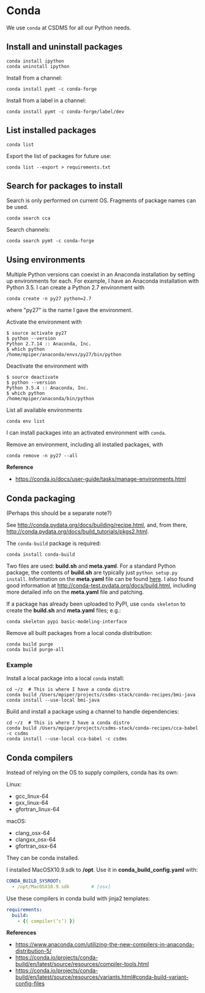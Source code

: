 # Conda

We use `conda` at CSDMS for all our Python needs.

## Install and uninstall packages

    conda install ipython
    conda uninstall ipython

Install from a channel:

    conda install pymt -c conda-forge

Install from a label in a channel:

    conda install pymt -c conda-forge/label/dev

## List installed packages

    conda list

Export the list of packages for future use:

    conda list --export > requirements.txt


## Search for packages to install

Search is only performed on current OS.
Fragments of package names can be used.

    conda search cca

Search channels:

    conda search pymt -c conda-forge

## Using environments

Multiple Python versions can coexist in an Anaconda installation
by setting up environments for each.
For example,
I have an Anaconda installation with Python 3.5.
I can create a Python 2.7 environment with

    conda create -n py27 python=2.7

where "py27" is the name I gave the environment.

Activate the environment with

    $ source activate py27
	$ python --version
	Python 2.7.14 :: Anaconda, Inc.
    $ which python
	/home/mpiper/anaconda/envs/py27/bin/python

Deactivate the environment with

    $ source deactivate
	$ python --version
	Python 3.5.4 :: Anaconda, Inc.
    $ which python
	/home/mpiper/anaconda/bin/python

List all available environments

    conda env list

I can install packages into an activated environment with `conda`.

Remove an environment, including all installed packages, with

    conda remove -n py27 --all

**Reference**

* https://conda.io/docs/user-guide/tasks/manage-environments.html


## Conda packaging

(Perhaps this should be a separate note?)

See http://conda.pydata.org/docs/building/recipe.html,
and, from there,
http://conda.pydata.org/docs/build_tutorials/pkgs2.html.

The `conda-build` package is required:

    conda install conda-build

Two files are used: **build.sh** and **meta.yaml**.
For a standard Python package,
the contents of **build.sh** are typically just
`python setup.py install`.
Information on the **meta.yaml** file
can be found [here](http://conda.pydata.org/docs/building/meta-yaml.html).
I also found good information at
http://conda-test.pydata.org/docs/build.html,
including more detailed info on the **meta.yaml** file
and patching.

If a package has already been uploaded to PyPI,
use `conda skeleton` to create the **build.sh** and **meta.yaml** files;
e.g.:

    conda skeleton pypi basic-modeling-interface

Remove all built packages from a local conda distribution:

    conda build purge
	conda build purge-all

### Example

Install a local package into a local `conda` install:

    cd ~/z  # This is where I have a conda distro
    conda build /Users/mpiper/projects/csdms-stack/conda-recipes/bmi-java
	conda install --use-local bmi-java

Build and install a package using a channel to handle dependencies:

    cd ~/z  # This is where I have a conda distro
    conda build /Users/mpiper/projects/csdms-stack/conda-recipes/cca-babel -c csdms
	conda install --use-local cca-babel -c csdms

## Conda compilers

Instead of relying on the OS to supply compilers,
conda has its own:

Linux:

* gcc_linux-64
* gxx_linux-64
* gfortran_linux-64

macOS:

* clang_osx-64
* clangxx_osx-64
* gfortran_osx-64

They can be conda installed.

I installed MacOSX10.9.sdk to **/opt**.
Use it in **conda_build_config.yaml** with:

```yaml
CONDA_BUILD_SYSROOT:
  - /opt/MacOSX10.9.sdk        # [osx]
```

Use these compilers in conda build with jinja2 templates:

```yaml
requirements:
  build:
    - {{ compiler(‘c’) }}
```

**References**

* https://www.anaconda.com/utilizing-the-new-compilers-in-anaconda-distribution-5/
* https://conda.io/projects/conda-build/en/latest/source/resources/compiler-tools.html
* https://conda.io/projects/conda-build/en/latest/source/resources/variants.html#conda-build-variant-config-files
